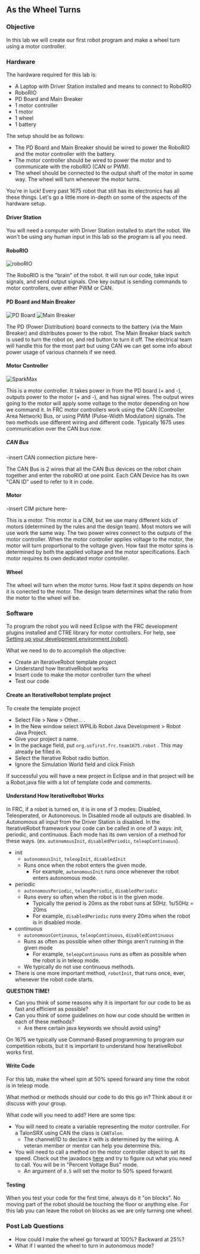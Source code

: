 ## As the Wheel Turns

### Objective

In this lab we will create our first robot program and make a wheel turn using a motor controller.

### Hardware

The hardware required for this lab is:

* A Laptop with Driver Station installed and means to connect to RoboRIO
* RoboRIO
* PD Board and Main Breaker
* 1 motor controller
* 1 motor
* 1 wheel
* 1 battery

The setup should be as follows:

* The PD Board and Main Breaker should be wired to power the RoboRIO and the motor controller with the battery.
* The motor controller should be wired to power the motor and to communicate with the roboRIO (CAN or PWM).
* The wheel should be connected to the output shaft of the motor in some way. The wheel will turn whenever the motor turns.

You're in luck! Every past 1675 robot that still has its electronics has all these things. 
Let's go a little more in-depth on some of the aspects of the hardware setup.

#### Driver Station

You will need a computer with Driver Station installed to start the robot. We won't be using any human input in this lab so the program is all you need.

#### RoboRIO

![roboRIO](https://andymark-weblinc.netdna-ssl.com/product_images/ni-roborio/5cd03254fe93c67e8e620dea/zoom.jpg?c=1557148244)

The RoboRIO is the "brain" of the robot. It will run our code, take input signals, and send output signals.
One key output is sending commands to motor controllers, over either PWM or CAN.

#### PD Board and Main Breaker

![PD Board](https://media.screensteps.com/image_assets/assets/000/289/904/original/47968888-bef1-41ab-b81e-35e33bdd749c.png)
![Main Breaker](https://media.screensteps.com/image_assets/assets/000/289/920/original/3A6C33C3-2EB6-4689-837C-F117C800F6F0.png)

The PD (Power Distribution) board connects to the battery (via the Main Breaker) and distributes power to the robot. The Main Breaker black switch is used to turn the robot on, and red button to turn it off. The electrical team will handle this for the most part but using CAN we can get some info about power usage of various channels if we need.

#### Motor Controller

![SparkMax](https://media.screensteps.com/image_assets/assets/002/146/978/original/MAX_HERO__64533.1542227940.png)

This is a motor controller. It takes power in from the PD board (+ and -), outputs power to the motor (+ and -), and has signal wires.
The output wires going to the motor will apply some voltage to the motor depending on how we command it.
In FRC motor controllers work using the CAN (Controller Area Network) Bus, or using PWM (Pulse-Width Modulation) signals.
The two methods use different wiring and different code.
Typically 1675 uses communication over the CAN bus now.

##### CAN Bus

-insert CAN connection picture here-

The CAN Bus is 2 wires that all the CAN Bus devices on the robot chain together and enter the roboRIO at one point.
Each CAN Device has its own "CAN ID" used to refer to it in code.

#### Motor

-insert CIM picture here-

This is a motor. This motor is a CIM, but we use many different kids of motors (determined by the rules and the design team).
Most motors we will use work the same way. The two power wires connect to the outputs of the motor controller.
When the motor controller applies voltage to the motor, the motor will turn proportional to the voltage given.
How fast the motor spins is determined by both the applied voltage and the motor specifications.
Each motor requires its own dedicated motor controller.

#### Wheel

The wheel will turn when the motor turns. How fast it spins depends on how it is conected to the motor. 
The design team determines what the ratio from the motor to the wheel will be.

### Software

To program the robot you will need Eclipse with the FRC development plugins installed and CTRE library for motor controllers. For help, see [Setting up your development environment (robot)](../basics/robot-dev-setup.md).

What we need to do to accomplish the objective:

* Create an IterativeRobot template project
* Understand how IterativeRobot works
* Insert code to make the motor controller turn the wheel
* Test our code

#### Create an IterativeRobot template project

To create the template project

* Select File > New > Other... . 
* In the New window select WPILib Robot Java Development > Robot Java Project.
* Give your project a name.
* In the package field, put `org.usfirst.frc.team1675.robot` . This may already be filled in.
* Select the Iterative Robot radio button.
* Ignore the Simulation World field and click Finish

If successful you will have a new project in Eclipse and in that project will be a Robot.java file with a lot of template code and comments.

#### Understand How IterativeRobot Works

In FRC, if a robot is turned on, it is in one of 3 modes: Disabled, Teleoperated, or Autonomous. In Disabled mode all outputs are disabled. In Autonomous all input from the Driver Station is disabled. In the IterativeRobot framework your code can be called in one of 3 ways: init, periodic, and continuous. Each mode has its own version of a method for these ways. (ex. `autonomousInit`, `disabledPeriodic`, `teleopContinuous`).

* init
  * `autonomousInit`, `teleopInit`, `disabledInit`
  * Runs once when the robot enters the given mode.
    * For example, `autonomousInit` runs once whenever the robot enters autonomous mode.
* periodic
  * `autonomousPeriodic`, `teleopPeriodic`, `disabledPeriodic`
  * Runs every so often when the robot is in the given mode.
    * Typically the period is 20ms as the robot runs at 50Hz. 1s/50Hz = 20ms
    * For example, `disabledPeriodic` runs every 20ms when the robot is in disabled mode.
* continuous
  * `autonomousContinuous`, `teleopContinuous`, `disabledContinuous`
  * Runs as often as possible when other things aren't running in the given mode
    * For example, `teleopContinuous` runs as often as possible when the robot is in teleop mode.
  * We typically do not use continuous methods.
* There is one more important method, `robotInit`, that runs once, ever, whenever the robot code starts.

**QUESTION TIME!** 
* Can you think of some reasons why it is important for our code to be as fast and efficient as possible?
* Can you think of some guidelines on how our code should be written in each of these methods?
  * Are there certain java keywords we should avoid using?
  
On 1675 we typically use Command-Based programming to program our competition robots, but it is important to understand how IterativeRobot works first.

#### Write Code

For this lab, make the wheel spin at 50% speed forward any time the robot is in teleop mode.

What method or methods should our code to do this go in? Think about it or discuss with your group.

What code will you need to add? Here are some tips:

* You will need to create a variable representing the motor controller. For a TalonSRX using CAN the class is `CANTalon`.
  * The channel/ID to declare it with is determined by the wiring. A veteran member or mentor can help you determine this.
* You will need to call a method on the motor controller object to set its speed. Check out the javadocs [here](http://www.ctr-electronics.com/downloads/api/java/html/index.html) and try to figure out what you need to call. You will be in "Percent Voltage Bus" mode.
  * An argument of `0.5` will set the motor to 50% speed forward.
  
#### Testing

When you test your code for the first time, always do it "on blocks". No moving part of the robot should be touching the floor or anything else. For this lab you can leave the robot on blocks as we are only turning one wheel.

### Post Lab Questions

* How could I make the wheel go forward at 100%? Backward at 25%?
* What if I wanted the wheel to turn in autonomous mode?
